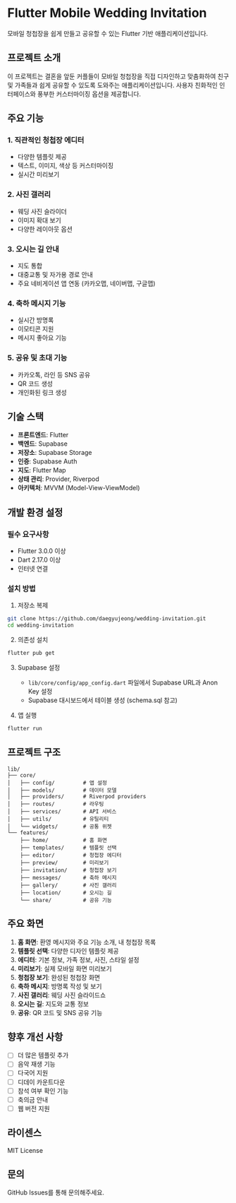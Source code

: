 # Flutter Mobile Wedding Invitation

모바일 청첩장을 쉽게 만들고 공유할 수 있는 Flutter 기반 애플리케이션입니다.

## 프로젝트 소개

이 프로젝트는 결혼을 앞둔 커플들이 모바일 청첩장을 직접 디자인하고 맞춤화하여 친구 및 가족들과 쉽게 공유할 수 있도록 도와주는 애플리케이션입니다. 사용자 친화적인 인터페이스와 풍부한 커스터마이징 옵션을 제공합니다.

## 주요 기능

### 1. 직관적인 청첩장 에디터
- 다양한 템플릿 제공
- 텍스트, 이미지, 색상 등 커스터마이징
- 실시간 미리보기

### 2. 사진 갤러리
- 웨딩 사진 슬라이더
- 이미지 확대 보기
- 다양한 레이아웃 옵션

### 3. 오시는 길 안내
- 지도 통합
- 대중교통 및 자가용 경로 안내
- 주요 네비게이션 앱 연동 (카카오맵, 네이버맵, 구글맵)

### 4. 축하 메시지 기능
- 실시간 방명록
- 이모티콘 지원
- 메시지 좋아요 기능

### 5. 공유 및 초대 기능
- 카카오톡, 라인 등 SNS 공유
- QR 코드 생성
- 개인화된 링크 생성

## 기술 스택

- **프론트엔드**: Flutter
- **백엔드**: Supabase
- **저장소**: Supabase Storage
- **인증**: Supabase Auth
- **지도**: Flutter Map
- **상태 관리**: Provider, Riverpod
- **아키텍처**: MVVM (Model-View-ViewModel)

## 개발 환경 설정

### 필수 요구사항
- Flutter 3.0.0 이상
- Dart 2.17.0 이상
- 인터넷 연결

### 설치 방법

1. 저장소 복제
```bash
git clone https://github.com/daegyujeong/wedding-invitation.git
cd wedding-invitation
```

2. 의존성 설치
```bash
flutter pub get
```

3. Supabase 설정
   - `lib/core/config/app_config.dart` 파일에서 Supabase URL과 Anon Key 설정
   - Supabase 대시보드에서 테이블 생성 (schema.sql 참고)

4. 앱 실행
```bash
flutter run
```

## 프로젝트 구조

```
lib/
├── core/
│   ├── config/         # 앱 설정
│   ├── models/         # 데이터 모델
│   ├── providers/      # Riverpod providers
│   ├── routes/         # 라우팅
│   ├── services/       # API 서비스
│   ├── utils/          # 유틸리티
│   └── widgets/        # 공통 위젯
└── features/
    ├── home/           # 홈 화면
    ├── templates/      # 템플릿 선택
    ├── editor/         # 청첩장 에디터
    ├── preview/        # 미리보기
    ├── invitation/     # 청첩장 보기
    ├── messages/       # 축하 메시지
    ├── gallery/        # 사진 갤러리
    ├── location/       # 오시는 길
    └── share/          # 공유 기능
```

## 주요 화면

1. **홈 화면**: 환영 메시지와 주요 기능 소개, 내 청첩장 목록
2. **템플릿 선택**: 다양한 디자인 템플릿 제공
3. **에디터**: 기본 정보, 가족 정보, 사진, 스타일 설정
4. **미리보기**: 실제 모바일 화면 미리보기
5. **청첩장 보기**: 완성된 청첩장 화면
6. **축하 메시지**: 방명록 작성 및 보기
7. **사진 갤러리**: 웨딩 사진 슬라이드쇼
8. **오시는 길**: 지도와 교통 정보
9. **공유**: QR 코드 및 SNS 공유 기능

## 향후 개선 사항

- [ ] 더 많은 템플릿 추가
- [ ] 음악 재생 기능
- [ ] 다국어 지원
- [ ] 디데이 카운트다운
- [ ] 참석 여부 확인 기능
- [ ] 축의금 안내
- [ ] 웹 버전 지원

## 라이센스

MIT License

## 문의

GitHub Issues를 통해 문의해주세요.
